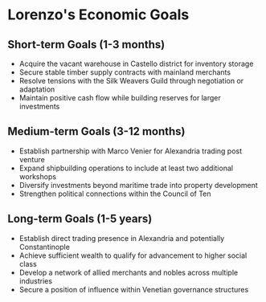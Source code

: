 # Lorenzo's Economic Goals

## Short-term Goals (1-3 months)
- Acquire the vacant warehouse in Castello district for inventory storage
- Secure stable timber supply contracts with mainland merchants
- Resolve tensions with the Silk Weavers Guild through negotiation or adaptation
- Maintain positive cash flow while building reserves for larger investments

## Medium-term Goals (3-12 months)
- Establish partnership with Marco Venier for Alexandria trading post venture
- Expand shipbuilding operations to include at least two additional workshops
- Diversify investments beyond maritime trade into property development
- Strengthen political connections within the Council of Ten

## Long-term Goals (1-5 years)
- Establish direct trading presence in Alexandria and potentially Constantinople
- Achieve sufficient wealth to qualify for advancement to higher social class
- Develop a network of allied merchants and nobles across multiple industries
- Secure a position of influence within Venetian governance structures
